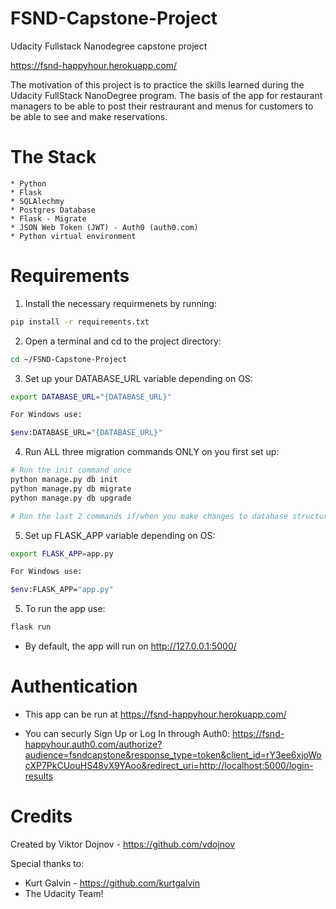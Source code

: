 # FSND-Capstone-Project
Udacity Fullstack Nanodegree capstone project

https://fsnd-happyhour.herokuapp.com/
 
The motivation of this project is to practice the skills learned during the Udacity FullStack NanoDegree program. The basis of the app for restaurant managers to be able to post their restraurant and menus for customers to be able to see and make reservations.  

# The Stack
    * Python
    * Flask
    * SQLAlechmy
    * Postgres Database
    * Flask - Migrate
    * JSON Web Token (JWT) - Auth0 (auth0.com)
    * Python virtual environment

# Requirements
1. Install the necessary requirmenets by running:

``` bash
pip install -r requirements.txt
```
2. Open a terminal and cd to the project directory:
``` bash
cd ~/FSND-Capstone-Project
```
3. Set up your DATABASE_URL variable depending on OS:

``` bash
export DATABASE_URL="{DATABASE_URL}"

For Windows use:

$env:DATABASE_URL="{DATABASE_URL}"
```

4. Run ALL three migration commands ONLY on you first set up:

``` bash
# Run the init command once
python manage.py db init
python manage.py db migrate
python manage.py db upgrade

# Run the last 2 commands if/when you make changes to database structure
```

5. Set up FLASK_APP variable depending on OS:
``` bash
export FLASK_APP=app.py

For Windows use:

$env:FLASK_APP="app.py"
```

5. To run the app use:
``` bash
flask run
```
* By default, the app will run on http://127.0.0.1:5000/ 

# Authentication 
 * This app can be run at https://fsnd-happyhour.herokuapp.com/

 * You can securly Sign Up or Log In through Auth0: https://fsnd-happyhour.auth0.com/authorize?audience=fsndcapstone&response_type=token&client_id=rY3ee6xjoWocXP7PkCUouHS48vX9YAoo&redirect_uri=http://localhost:5000/login-results

 
# Credits

Created by Viktor Dojnov - https://github.com/vdojnov

Special thanks to:
* Kurt Galvin - https://github.com/kurtgalvin
* The Udacity Team!





